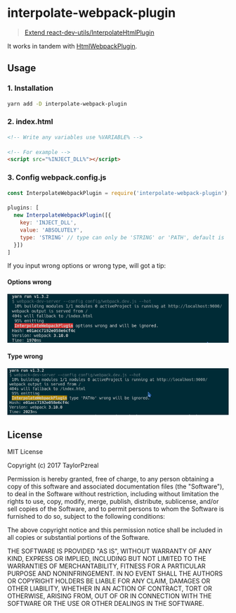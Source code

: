 # interpolate-webpack-plugin

> [Extend react-dev-utils/InterpolateHtmlPlugin](https://github.com/facebookincubator/create-react-app/blob/master/packages/react-dev-utils/InterpolateHtmlPlugin.js)

It works in tandem with [HtmlWebpackPlugin](https://github.com/ampedandwired/html-webpack-plugin#events).

## Usage

### 1. Installation

```bash
yarn add -D interpolate-webpack-plugin
```

### 2. index.html

```html
<!-- Write any variables use %VARIABLE% -->

<!-- For example -->
<script src="%INJECT_DLL%"></script>
```

### 3. Config webpack.config.js

```js
const InterpolateWebpackPlugin = require('interpolate-webpack-plugin');

plugins: [
  new InterpolateWebpackPlugin([{
    key: 'INJECT_DLL',
    value: 'ABSOLUTELY',
    type: 'STRING' // type can only be 'STRING' or 'PATH', default is 'STRING'. When type is 'PATH', the 'value' you could input a glob string,like process.cwd() + 'dll/*.js',but it could only resolve matched first file name.
  }])
]
```

If you input wrong options or wrong type, will got a tip:

#### Options wrong

![Options wrong](./images/options_wrong.png)

#### Type wrong

![Type wrong](./images/type_wrong.png)

## License

MIT License

Copyright (c) 2017 TaylorPzreal

Permission is hereby granted, free of charge, to any person obtaining a copy
of this software and associated documentation files (the "Software"), to deal
in the Software without restriction, including without limitation the rights
to use, copy, modify, merge, publish, distribute, sublicense, and/or sell
copies of the Software, and to permit persons to whom the Software is
furnished to do so, subject to the following conditions:

The above copyright notice and this permission notice shall be included in all
copies or substantial portions of the Software.

THE SOFTWARE IS PROVIDED "AS IS", WITHOUT WARRANTY OF ANY KIND, EXPRESS OR
IMPLIED, INCLUDING BUT NOT LIMITED TO THE WARRANTIES OF MERCHANTABILITY,
FITNESS FOR A PARTICULAR PURPOSE AND NONINFRINGEMENT. IN NO EVENT SHALL THE
AUTHORS OR COPYRIGHT HOLDERS BE LIABLE FOR ANY CLAIM, DAMAGES OR OTHER
LIABILITY, WHETHER IN AN ACTION OF CONTRACT, TORT OR OTHERWISE, ARISING FROM,
OUT OF OR IN CONNECTION WITH THE SOFTWARE OR THE USE OR OTHER DEALINGS IN THE
SOFTWARE.
